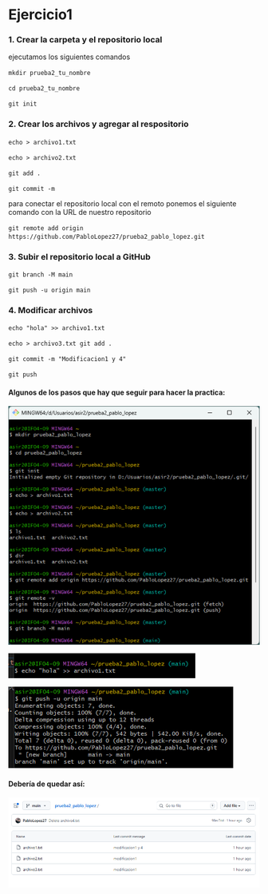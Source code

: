 # Ejercicio1



### 1. Crear la carpeta y el repositorio local
ejecutamos los siguientes comandos


`mkdir prueba2_tu_nombre`

`cd prueba2_tu_nombre`

`git init`


### 2. Crear los archivos y agregar al respositorio

`echo > archivo1.txt`

`echo > archivo2.txt`

`git add .`

`git commit -m`

para conectar el repositorio local con el remoto ponemos el siguiente comando con la URL de nuestro repositorio

`git remote add origin https://github.com/PabloLopez27/prueba2_pablo_lopez.git`

### 3. Subir el repositorio local a GitHub

`git branch -M main`

`git push -u origin main`

### 4. Modificar archivos 

``echo "hola" >> archivo1.txt``

``echo > archivo3.txt
git add .``

``git commit -m "Modificacion1 y 4"``

``git push``

#### Algunos de los pasos que hay que seguir para hacer la practica: 
![1](1.png)

![2](2.png)

![3](3.png)

#### Debería de quedar así:

![4](4.png)